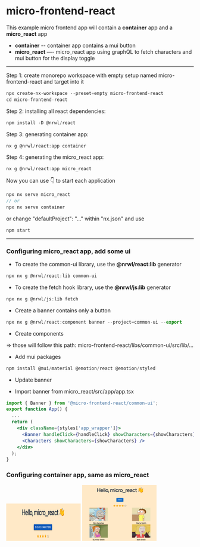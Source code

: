 # micro-frontend-react

This example micro frontend app will contain a **container** app and a **micro_react** app

- **container** -- container app contains a mui button
- **micro_react** —- micro_react app using graphQL to fetch characters and mui button for the display toggle

<hr />

Step 1: create monorepo workspace with empty setup named micro-frontend-react and target into it

```jsx
npx create-nx-workspace --preset=empty micro-frontend-react
cd micro-frontend-react
```

Step 2: installing all react dependencies:

```jsx
npm install -D @nrwl/react
```

Step 3: generating container app:

```jsx
nx g @nrwl/react:app container
```

Step 4: generating the micro_react app:

```jsx
nx g @nrwl/react:app micro_react
```

Now you can use 👇 to start each application

```jsx
npx nx serve micro_react
// or
npx nx serve container
```

or change "defaultProject": "..." within "nx.json" and use

```jsx
npm start
```

<hr />

### Configuring micro_react app, add some ui

- To create the common-ui library, use the **@nrwl/react:lib** generator

```jsx
npx nx g @nrwl/react:lib common-ui
```

- To create the fetch hook library, use the **@nrwl/js:lib** generator

```jsx
npx nx g @nrwl/js:lib fetch
```

- Create a banner contains only a button

```jsx
npx nx g @nrwl/react:component banner --project=common-ui --export
```

- Create components

=> those will follow this path: micro-frontend-react/libs/common-ui/src/lib/...

- Add mui packages

```jsx
npm install @mui/material @emotion/react @emotion/styled
```

- Update banner

- Import banner from micro_react/src/app/app.tsx

```jsx
import { Banner } from '@micro-frontend-react/common-ui';
export function App() {
  ...
  return (
    <div className={styles['app_wrapper']}>
      <Banner handleClick={handleClick} showCharacters={showCharacters} />
      <Characters showCharacters={showCharacters} />
    </div>
  );
}
```

### Configuring container app, same as micro_react

<img src='./apps/micro_react/src/micro-react-default.png' alt='default' width='200px' height='100px'/>
<img src='./apps/micro_react/src/micro-react-characters.png' alt='characters' width='200px' height='150px'/>

